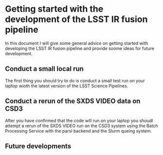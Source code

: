 # Getting started with the development of the LSST IR fusion pipeline

In this document I will give some general advice on getting started with developing the LSST IR fusion pipeline and provide soome ideas for future development.

## Conduct a small local run

The first thing you should try to do is conduct a small test run on your laptop wioth the latest version of the LSST Science Pipelines. 

## Conduct a rerun of the SXDS VIDEO data on CSD3

After you have confirmed that the code will run on your laptop you shoudl attempt a rerun of the SXDS VIDEO run on the CSD3 system using the Batch Processing Service with the parsl backend and the Slurm queing system.

## Future developments
